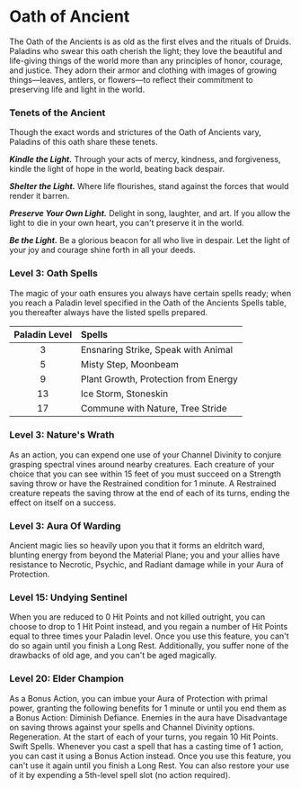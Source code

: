 # Oath of Ancient

The Oath of the Ancients is as old as the first elves and the rituals of Druids. Paladins who swear this oath cherish the light; they love the beautiful and life-giving things of the world more than any principles of honor, courage, and justice. They adorn their armor and clothing with images of growing things—leaves, antlers, or flowers—to reflect their commitment to preserving life and light in the world.

### Tenets of the Ancient

Though the exact words and strictures of the Oath of Ancients vary, Paladins of this oath share these tenets.

***Kindle the Light.*** Through your acts of mercy, kindness, and forgiveness, kindle the light of hope in the world, beating back despair.

***Shelter the Light.*** Where life flourishes, stand against the forces that would render it barren.

***Preserve Your Own Light.*** Delight in song, laughter, and art. If you allow the light to die in your own heart, you can't preserve it in the world.

***Be the Light.*** Be a glorious beacon for all who live in despair. Let the light of your joy and courage shine forth in all your deeds.

### Level 3: Oath Spells

The magic of your oath ensures you always have certain spells ready; when you reach a Paladin level specified in the Oath of the Ancients Spells table, you thereafter always have the listed spells prepared.

| Paladin Level | Spells |
|:---:|:---|
| 3 | Ensnaring Strike, Speak with Animal |
| 5 | Misty Step, Moonbeam |
| 9 | Plant Growth, Protection from Energy |
| 13 | Ice Storm, Stoneskin |
| 17 | Commune with Nature, Tree Stride |

### Level 3: Nature's Wrath

As an action, you can expend one use of your Channel Divinity to conjure grasping spectral vines around nearby creatures. Each creature of your choice that you can see within 15 feet of you must succeed on a Strength saving throw or have the Restrained condition for 1 minute. A Restrained creature repeats the saving throw at the end of each of its turns, ending the effect on itself on a success.

### Level 3: Aura Of Warding

Ancient magic lies so heavily upon you that it forms an eldritch ward, blunting energy from beyond the Material Plane; you and your allies have resistance to Necrotic, Psychic, and Radiant damage while in your Aura of Protection.

### Level 15: Undying Sentinel

When you are reduced to 0 Hit Points and not killed outright, you can choose to drop to 1 Hit Point instead, and you regain a number of Hit Points equal to three times your Paladin level. Once you use this feature, you can't do so again until you finish a Long Rest.
Additionally, you suffer none of the drawbacks of old age, and you can't be aged magically.
 
### Level 20: Elder Champion

As a Bonus Action, you can imbue your Aura of Protection with primal power, granting the following benefits for 1 minute or until you end them as a Bonus Action:
Diminish Defiance. Enemies in the aura have Disadvantage on saving throws against your spells and Channel Divinity options.
Regeneration. At the start of each of your turns, you regain 10 Hit Points.
Swift Spells. Whenever you cast a spell that has a casting time of 1 action, you can cast it using a Bonus Action instead.
Once you use this feature, you can't use it again until you finish a Long Rest. You can also restore your use of it by expending a 5th-level spell slot (no action required).
